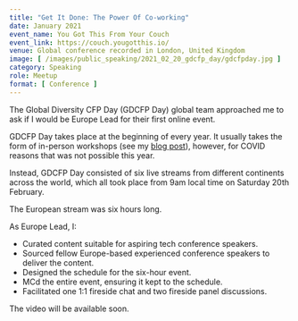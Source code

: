 ```yaml
---
title: "Get It Done: The Power Of Co-working"
date: January 2021
event_name: You Got This From Your Couch
event_link: https://couch.yougotthis.io/
venue: Global conference recorded in London, United Kingdom
image: [ /images/public_speaking/2021_02_20_gdcfp_day/gdcfpday.jpg ]
category: Speaking
role: Meetup
format: [ Conference ]
---
```


The Global Diversity CFP Day (GDCFP Day) global team approached me to ask if I would be Europe Lead for their first online event.

GDCFP Day takes place at the beginning of every year.  It usually takes the form of in-person workshops (see my [blog post](/blog/so-you-want-to-speak-at-a-tech-conference/)), however, for COVID reasons that was not possible this year.

Instead, GDCFP Day consisted of six live streams from different continents across the world, which all took place from 9am local time on Saturday 20th February.

The European stream was six hours long.

As Europe Lead, I:

- Curated content suitable for aspiring tech conference speakers.
- Sourced fellow Europe-based experienced conference speakers to deliver the content.
- Designed the schedule for the six-hour event.
- MCd the entire event, ensuring it kept to the schedule.
- Facilitated one 1:1 fireside chat and two fireside panel discussions.

The video will be available soon.
